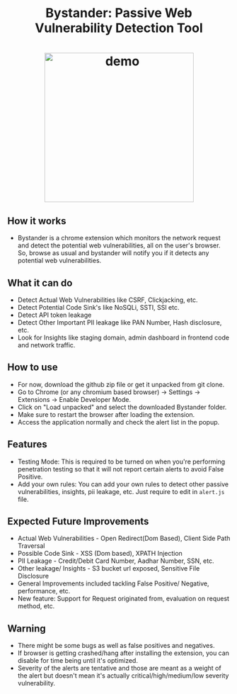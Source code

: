 


<h1 align="center" id="welcome">Bystander: Passive Web Vulnerability Detection Tool<h1>
<p align="center"><img width="337" alt="demo" src="https://github.com/user-attachments/assets/42a22b8e-a8da-40d7-b65f-275c09ec5484" /><br></p>

## How it works
- Bystander is a chrome extension which monitors the network request and detect the potential web vulnerabilities, all on the user's browser. So, browse as usual and bystander will notify you if it detects any potential web vulnerabilities.

## What it can do
- Detect Actual Web Vulnerabilities like CSRF, Clickjacking, etc.
- Detect Potential Code Sink's like NoSQLi, SSTI, SSI etc.
- Detect API token leakage
- Detect Other Important PII leakage like PAN Number, Hash disclosure, etc.
- Look for Insights like staging domain, admin dashboard in frontend code and network traffic.

## How to use
- For now, download the github zip file or get it unpacked from git clone.
- Go to Chrome (or any chromium based browser) -> Settings -> Extensions -> Enable Developer Mode.
- Click on "Load unpacked" and select the downloaded Bystander folder.
- Make sure to restart the browser after loading the extension. 
- Access the application normally and check the alert list in the popup.

## Features
- Testing Mode: This is required to be turned on when you're performing penetration testing so that it will not report certain alerts to avoid False Positive.
- Add your own rules: You can add your own rules to detect other passive vulnerabilities, insights, pii leakage, etc. Just require to edit in `alert.js` file.

## Expected Future Improvements
- Actual Web Vulnerabilities - Open Redirect(Dom Based), Client Side Path Traversal
- Possible Code Sink - XSS (Dom based), XPATH Injection
- PII Leakage - Credit/Debit Card Number, Aadhar Number, SSN, etc.
- Other leakage/ Insights - S3 bucket url exposed, Sensitive File Disclosure
- General Improvements included tackling False Positive/ Negative, performance, etc.
- New feature: Support for Request originated from, evaluation on request method, etc.

## Warning
- There might be some bugs as well as false positives and negatives.
- If browser is getting crashed/hang after installing the extension, you can disable for time being until it's optimized.
- Severity of the alerts are tentative and those are meant as a weight of the alert but doesn't mean it's actually critical/high/medium/low severity vulnerability.
